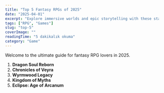 ```yaml
---
title: "Top 5 Fantasy RPGs of 2025"
date: "2025-04-01"
excerpt: "Explore immersive worlds and epic storytelling with these standout RPGs."
tags: ["RPG", "Games"]
slug: "top-5"
coverImage: ""
readingTime: "5 dakikalık okuma"
category: "Game"
---
```


Welcome to the ultimate guide for fantasy RPG lovers in 2025.

1. **Dragon Soul Reborn**  
2. **Chronicles of Veyra**  
3. **Wyrmwood Legacy**  
4. **Kingdom of Myths**  
5. **Eclipse: Age of Arcanum**
